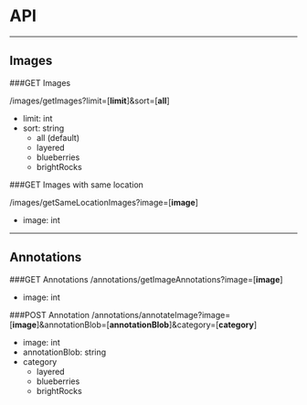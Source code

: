 # API

---

## Images

###GET Images

/images/getImages?limit=[**limit**]&sort=[**all**]

- limit: int
- sort: string
	- all (default)
	- layered
	- blueberries
	- brightRocks

###GET Images with same location

/images/getSameLocationImages?image=[**image**]

- image: int

---

## Annotations

###GET Annotations
/annotations/getImageAnnotations?image=[**image**]

- image: int

###POST Annotation
/annotations/annotateImage?image=[**image**]&annotationBlob=[**annotationBlob**]&category=[**category**]

- image: int
- annotationBlob: string
- category
	- layered
	- blueberries
	- brightRocks